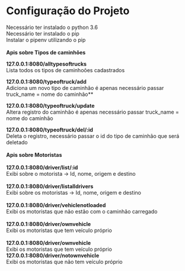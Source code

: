 # Configuração do Projeto #

Necessário ter instalado o python 3.6
<br />
Necessário ter instalado o pip
<br />
Instalar o pipenv utilizando o pip
<br />
<br />
**Apis sobre Tipos de caminhões**

**127.0.0.1:8080/alltypesoftrucks**
<br />
Lista todos os tipos de caminhoões cadastrados

**127.0.0.1:8080/typeoftruck/add**
<br />
Adiciona um novo tipo de caminhão é apenas necessário passar truck_name = nome do caminhão**

**127.0.0.1:8080/typeoftruck/update**
<br />
Altera registro do caminhão é apenas necessário passar truck_name = nome do caminhão

**127.0.0.1:8080/typeoftruck/del/:id**
<br />
Deleta o registro, necessário passar o id do tipo de caminhão que será deletado
<br />
<br />
**Apis sobre Motoristas**
<br />
<br />
**127.0.0.1:8080/driver/list/:id**
<br />
Exibi sobre o motorista -> Id, nome, origem e destino
<br />
<br />
**127.0.0.1:8080/driver/listalldrivers**
<br />
Exibi sobre os motoristas -> Id, nome, origem e destino
<br />
<br />
**127.0.0.1:8080/driver/vehiclenotloaded**
<br />
Exibi os motoristas que não estão com o caminhão carregado
<br />
<br />
**127.0.0.1:8080/driver/ownvehicle**
<br />
Exibi os motoristas que tem veículo próprio
<br />
<br />
**127.0.0.1:8080/driver/ownvehicle**
<br />
Exibi os motoristas que tem veículo próprio
<br />
**127.0.0.1:8080/driver/notownvehicle**
<br />
Exibi os motoristas que não tem veículo próprio
